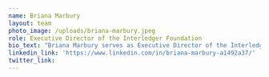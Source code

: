 ```yaml
---
name: Briana Marbury
layout: team
photo_image: /uploads/briana-marbury.jpeg
role: Executive Director of the Interledger Foundation
bio_text: "Briana Marbury serves as Executive Director of the Interledger Foundation, which aims to build access to financial pathways around the world. She\_brings 15 years of non-profit experience and leadership to the role, as well as a passion for promoting financial inclusion for all. Her goal is to educate and bring awareness around the Interledger Protocol and is dedicated to expanding the public’s understanding of the innovative technology’s immense potential to improve lives."
linkedin_link: 'https://www.linkedin.com/in/briana-marbury-a1492a37/'
twitter_link:
---
```


